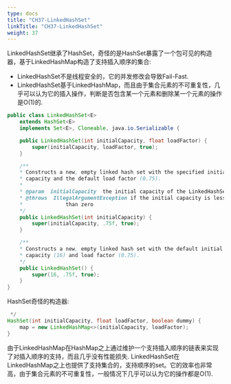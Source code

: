 ```yaml
---
type: docs
title: "CH37-LinkedHashSet"
linkTitle: "CH37-LinkedHashSet"
weight: 37
---
```


LinkedHashSet继承了HashSet，奇怪的是HashSet暴露了一个包可见的构造器，基于LinkedHashMap构造了支持插入顺序的集合:

- LinkedHashSet不是线程安全的，它的并发修改会导致Fail-Fast.
- LinkedHashSet基于LinkedHashMap，而且由于集合元素的不可重复性，几乎可以认为它的插入操作，判断是否包含某一个元素和删除某一个元素的操作是O(1)的.

```java
public class LinkedHashSet<E>
    extends HashSet<E>
    implements Set<E>, Cloneable, java.io.Serializable {

    public LinkedHashSet(int initialCapacity, float loadFactor) {
        super(initialCapacity, loadFactor, true);
    }

    /**
    * Constructs a new, empty linked hash set with the specified initial
    * capacity and the default load factor (0.75).
    *
    * @param  initialCapacity  the initial capacity of the LinkedHashSet
    * @throws  IllegalArgumentException if the initial capacity is less
    *              than zero
    */
    public LinkedHashSet(int initialCapacity) {
        super(initialCapacity, .75f, true);
    }

    /**
    * Constructs a new, empty linked hash set with the default initial
    * capacity (16) and load factor (0.75).
    */
    public LinkedHashSet() {
        super(16, .75f, true);
    }
}
```

HashSet奇怪的构造器:

```java
 */
HashSet(int initialCapacity, float loadFactor, boolean dummy) {
    map = new LinkedHashMap<>(initialCapacity, loadFactor);
}
```

由于LinkedHashMap在HashMap之上通过维护一个支持插入顺序的链表来实现了对插入顺序的支持，而且几乎没有性能损失. LinkedHashSet在LinkedHashMap之上也提供了支持集合的，支持顺序的set。它的效率也非常高，由于集合元素的不可重复性，一般情况下几乎可以认为它的操作都是O(1).